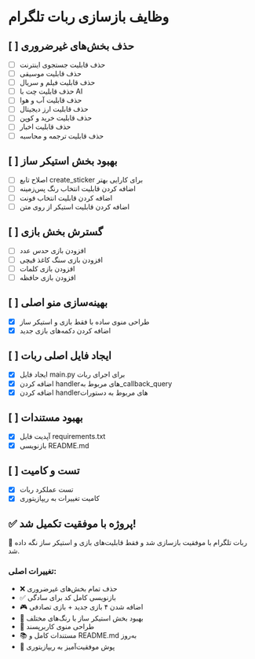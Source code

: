 # وظایف بازسازی ربات تلگرام

## [ ] حذف بخش‌های غیرضروری
- [ ] حذف قابلیت جستجوی اینترنت
- [ ] حذف قابلیت موسیقی
- [ ] حذف قابلیت فیلم و سریال
- [ ] حذف قابلیت چت با AI
- [ ] حذف قابلیت آب و هوا
- [ ] حذف قابلیت ارز دیجیتال
- [ ] حذف قابلیت خرید و کوپن
- [ ] حذف قابلیت اخبار
- [ ] حذف قابلیت ترجمه و محاسبه

## [ ] بهبود بخش استیکر ساز
- [ ] اصلاح تابع create_sticker برای کارایی بهتر
- [ ] اضافه کردن قابلیت انتخاب رنگ پس‌زمینه
- [ ] اضافه کردن قابلیت انتخاب فونت
- [ ] اضافه کردن قابلیت استیکر از روی متن

## [ ] گسترش بخش بازی
- [ ] افزودن بازی حدس عدد
- [ ] افزودن بازی سنگ کاغذ قیچی
- [ ] افزودن بازی کلمات
- [ ] افزودن بازی حافظه

## [ ] بهینه‌سازی منو اصلی
- [x] طراحی منوی ساده با فقط بازی و استیکر ساز
- [x] اضافه کردن دکمه‌های بازی جدید

## [ ] ایجاد فایل اصلی ربات
- [x] ایجاد فایل main.py برای اجرای ربات
- [x] اضافه کردن handlerهای مربوط به_callback_query
- [x] اضافه کردن handlerهای مربوط به دستورات

## [ ] بهبود مستندات
- [x] آپدیت فایل requirements.txt
- [x] بازنویسی README.md

## [ ] تست و کامیت
- [x] تست عملکرد ربات
- [x] کامیت تغییرات به ریپازیتوری

## ✅ پروژه با موفقیت تکمیل شد!
🎉 ربات تلگرام با موفقیت بازسازی شد و فقط قابلیت‌های بازی و استیکر ساز نگه داده شد.

### تغییرات اصلی:
- ❌ حذف تمام بخش‌های غیرضروری
- ✅ بازنویسی کامل کد برای سادگی
- 🎮 اضافه شدن ۴ بازی جدید + بازی تصادفی
- 🎨 بهبود بخش استیکر ساز با رنگ‌های مختلف
- 📱 طراحی منوی کاربرپسند
- 📚 مستندات کامل و README.md به‌روز
- 🚀 پوش موفقیت‌آمیز به ریپازیتوری